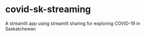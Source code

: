 # covid-sk-streaming

A streamlit app using streamlit sharing for exploring COVID-19 in Saskatchewan

